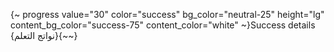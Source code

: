{~ progress value="30" color="success" bg_color="neutral-25" height="lg" content_bg_color="success-75" content_color="white" ~}Success details {نواتج التعلم}{~~}